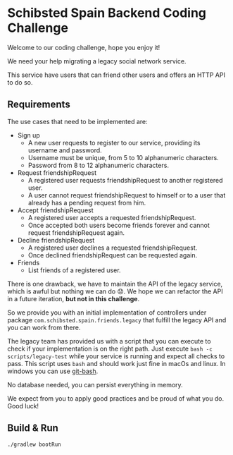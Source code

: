 # Schibsted Spain Backend Coding Challenge

Welcome to our coding challenge, hope you enjoy it!

We need your help migrating a legacy social network service.

This service have users that can friend other users and offers an HTTP API to do so.

## Requirements

The use cases that need to be implemented are:

* Sign up
  * A new user requests to register to our service, providing its username and password.
  * Username must be unique, from 5 to 10 alphanumeric characters.
  * Password from 8 to 12 alphanumeric characters.
* Request friendshipRequest
  * A registered user requests friendshipRequest to another registered user.
  * A user cannot request friendshipRequest to himself or to a user that already has a pending request from him.
* Accept friendshipRequest
  * A registered user accepts a requested friendshipRequest.
  * Once accepted both users become friends forever and cannot request friendshipRequest again.
* Decline friendshipRequest
  * A registered user declines a requested friendshipRequest.
  * Once declined friendshipRequest can be requested again.
* Friends
  * List friends of a registered user.
  

There is one drawback, we have to maintain the API of the legacy service, which is awful but nothing we can do 😞.
We hope we can refactor the API in a future iteration, **but not in this challenge**.

So we provide you with an initial implementation of controllers under package `com.schibsted.spain.friends.legacy` that fulfill the legacy API and you can work from there.

The legacy team has provided us with a script that you can execute to check if your implementation is on the right path.
Just execute `bash -c scripts/legacy-test` while your service is running and expect all checks to pass.
This script uses `bash` and should work just fine in macOs and linux. In windows you can use [git-bash](https://gitforwindows.org/).

No database needed, you can persist everything in memory.

We expect from you to apply good practices and be proud of what you do. Good luck!

## Build & Run

`./gradlew bootRun`
